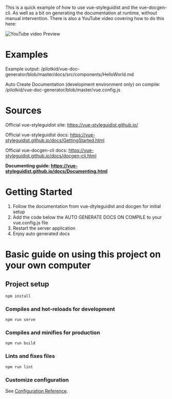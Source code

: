 This is a quick example of how to use vue-styleguidist and the vue-docgen-cli. As well as a bit on generating the documentation at runtime, without manual intervention. There is also a YouTube video covering how to do this here: 


![YouTube video Preview](https://imgur.com/a/eG9So7U "Watch tutorial on YouTube")

# Examples
Example output: /pilotkid/vue-doc-generator/blob/master/docs/src/components/HelloWorld.md

Auto Create Documentation (development environment only) on compile: /pilotkid/vue-doc-generator/blob/master/vue.config.js


# Sources
Official vue-styleguidist site: https://vue-styleguidist.github.io/

Official vue-styleguidist docs: https://vue-styleguidist.github.io/docs/GettingStarted.html

Official vue-docgen-cli docs: https://vue-styleguidist.github.io/docs/docgen-cli.html

**Documenting guide: https://vue-styleguidist.github.io/docs/Documenting.html**


# Getting Started
1) Follow the documentation from vue-dtyleguidist and docgen for initial setup
2) Add the code below the AUTO GENERATE DOCS ON COMPILE to your vue.config.js file
3) Restart the server application
4) Enjoy auto generated docs

# Basic guide on using this project on your own computer

## Project setup
```
npm install
```

### Compiles and hot-reloads for development
```
npm run serve
```

### Compiles and minifies for production
```
npm run build
```

### Lints and fixes files
```
npm run lint
```

### Customize configuration
See [Configuration Reference](https://cli.vuejs.org/config/).


